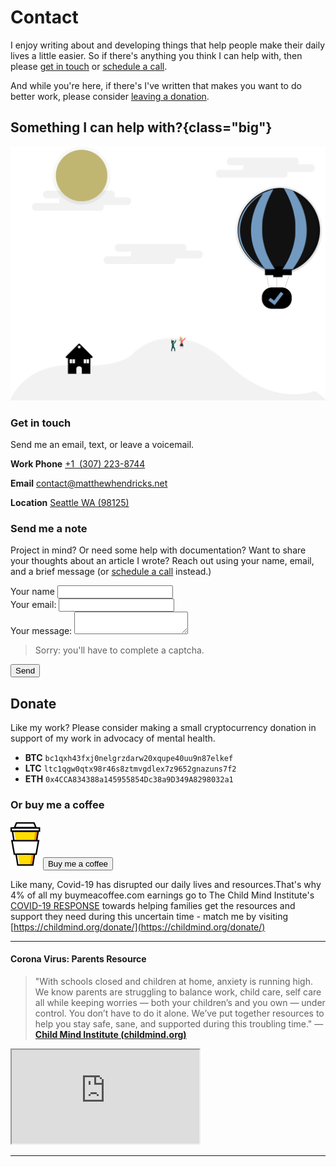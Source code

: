 <!-- @format -->

# Contact

I enjoy writing about and developing things that help people make their daily lives a little easier. So if there's anything you think I can help with, then please [get in touch](#get-in-touch) or [schedule a call](#schedule-a-call).

And while you're here, if there's I've written that makes you want to do better work, please consider [leaving a donation](#donate).

## Something I can help with?{class="big"}

![support](../src/assets/svg/support.svg)

### Get in touch

Send me an email, text, or leave a voicemail.

**Work Phone** [+1 ‪ (307) 223-8744](tel:+13072238744)

**Email** [contact@matthewhendricks.net](mailto:contact@matthewhendricks.net)

**Location** [Seattle WA (98125)](https://www.google.com/maps/place/Seattle,+WA+98125)

### Send me a note

Project in mind? Or need some help with documentation? Want to share your thoughts about an article I wrote? Reach out using your name, email, and a brief message (or [schedule a call](#schedule-a-call) instead.)

<div>
  <form action="https://formspree.io/mayprbyk" method="POST">
    <div class="sender-info">
      <div class="group">
        <label for="name" class="form-input-label">Your name</label>
        <input required class="form-input" type="text" name="name" />
      </div>
      <div class="group">
        <label  for="_replyto" class="form-input-label"> Your email:</label>
        <input required class="form-input" type="text" name="_replyto" />
      </div>
    </div>
    <div class="group message-wrapper">
      <label for="message" class="form-input-label">Your message:</label>
      <textarea required class="form-input" name="message"></textarea>
    </div>
    <blockquote> Sorry: you'll have to complete a captcha.</blockquote>
    <span class="bar"></span>
    <div class="link-button">
      <button type="submit">Send</button>
    </div>
  </form>
</div>

## Donate

Like my work? Please consider making a small cryptocurrency donation in support of my work in advocacy of mental health.

- **BTC** `bc1qxh43fxj0nelgrzdarw20xqupe40uu9n87elkef`
- **LTC** `ltc1qgw0qtx98r46s8ztmvgdlex7z9652gnazuns7f2`
- **ETH** `0x4CCA834388a145955854Dc38a9D349A8298032a1`

### Or buy me a coffee

[![Buy me a coffee](../src/assets/svg/bmc.svg)](https://www.buymeacoff.ee/mscotthendricks)
<a class="link-button" href="https://www.buymeacoff.ee/mscotthendricks">
<button class="">Buy me a coffee </button>
</a>

Like many, Covid-19 has disrupted our daily lives and resources.That's why 4% of all my buymeacoffee.com earnings go to The Child Mind Institute's [COVID-19 RESPONSE](https://childmind.org/coping-during-covid-19-resources-for-parents/) towards helping families get the resources and support they need during this uncertain time - match me by visiting [https://childmind.org/donate/](https://childmind.org/donate/)

---

#### Corona Virus: Parents Resource

> "With schools closed and children at home, anxiety is running high. We know parents are struggling to balance work, child care, self care all while keeping worries — both your children’s and you own — under control. You don’t have to do it alone. We’ve put together resources to help you stay safe, sane, and supported during this troubling time." — **[Child Mind Institute (childmind.org)](https://childmind.org/donate)**

<div class="youtube">
<iframe src="https://www.youtube.com/embed/aYlXLMaFzgU"  allowfullscreen></iframe>
</div>

---
